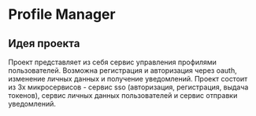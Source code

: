 # Profile Manager

## Идея проекта

Проект представляет из себя сервис управления профилями пользователей. Возможна регистрация и авторизация через oauth, изменение личных данных и получение уведомлений. Проект состоит из 3х микросервисов - сервис sso (авторизация, регистрация, выдача токенов), сервис личных данных пользователей и сервис отправки уведомлений.
